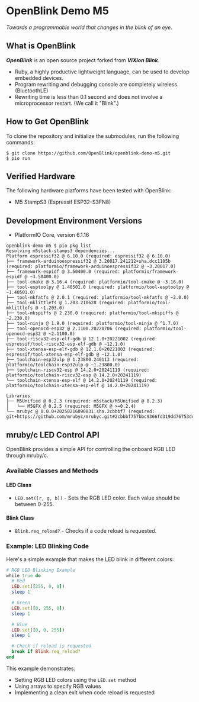 # OpenBlink Demo M5

_Towards a programmable world that changes in the blink of an eye._

## What is OpenBlink

**_OpenBlink_** is an open source project forked from **_ViXion Blink_**.

- Ruby, a highly productive lightweight language, can be used to develop embedded devices.
- Program rewriting and debugging console are completely wireless. (BluetoothLE)
- Rewriting time is less than 0.1 second and does not involve a microprocessor restart. (We call it "Blink".)

## How to Get OpenBlink

To clone the repository and initialize the submodules, run the following commands:

```console
$ git clone https://github.com/OpenBlink/openblink-demo-m5.git
$ pio run
```

## Verified Hardware

The following hardware platforms have been tested with OpenBlink:

- M5 StampS3 (Espressif ESP32-S3FN8)

## Development Environment Versions

- PlatformIO Core, version 6.1.16

```console
openblink-demo-m5 $ pio pkg list
Resolving m5stack-stamps3 dependencies...
Platform espressif32 @ 6.10.0 (required: espressif32 @ 6.10.0)
├── framework-arduinoespressif32 @ 3.20017.241212+sha.dcc1105b (required: platformio/framework-arduinoespressif32 @ ~3.20017.0)
├── framework-espidf @ 3.50400.0 (required: platformio/framework-espidf @ ~3.50400.0)
├── tool-cmake @ 3.16.4 (required: platformio/tool-cmake @ ~3.16.0)
├── tool-esptoolpy @ 1.40501.0 (required: platformio/tool-esptoolpy @ ~1.40501.0)
├── tool-mkfatfs @ 2.0.1 (required: platformio/tool-mkfatfs @ ~2.0.0)
├── tool-mklittlefs @ 1.203.210628 (required: platformio/tool-mklittlefs @ ~1.203.0)
├── tool-mkspiffs @ 2.230.0 (required: platformio/tool-mkspiffs @ ~2.230.0)
├── tool-ninja @ 1.9.0 (required: platformio/tool-ninja @ ^1.7.0)
├── tool-openocd-esp32 @ 2.1100.20220706 (required: platformio/tool-openocd-esp32 @ ~2.1100.0)
├── tool-riscv32-esp-elf-gdb @ 12.1.0+20221002 (required: espressif/tool-riscv32-esp-elf-gdb @ ~12.1.0)
├── tool-xtensa-esp-elf-gdb @ 12.1.0+20221002 (required: espressif/tool-xtensa-esp-elf-gdb @ ~12.1.0)
├── toolchain-esp32ulp @ 1.23800.240113 (required: platformio/toolchain-esp32ulp @ ~1.23800.0)
├── toolchain-riscv32-esp @ 14.2.0+20241119 (required: platformio/toolchain-riscv32-esp @ 14.2.0+20241119)
└── toolchain-xtensa-esp-elf @ 14.2.0+20241119 (required: platformio/toolchain-xtensa-esp-elf @ 14.2.0+20241119)

Libraries
├── M5Unified @ 0.2.3 (required: m5stack/M5Unified @ 0.2.3)
│   └── M5GFX @ 0.2.5 (required: M5GFX @ >=0.2.4)
└── mrubyc @ 0.0.0+20250216090831.sha.2cbbbf7 (required: git+https://github.com/mrubyc/mrubyc.git#2cbbbf757bbc9366fd319dd76753dc2c8b8386b9)
```

## mruby/c LED Control API

OpenBlink provides a simple API for controlling the onboard RGB LED through mruby/c.

### Available Classes and Methods

#### LED Class

- `LED.set([r, g, b])` - Sets the RGB LED color. Each value should be between 0-255.

#### Blink Class

- `Blink.req_reload?` - Checks if a code reload is requested.

### Example: LED Blinking Code

Here's a simple example that makes the LED blink in different colors:

```ruby
# RGB LED Blinking Example
while true do
  # Red
  LED.set([255, 0, 0])
  sleep 1

  # Green
  LED.set([0, 255, 0])
  sleep 1

  # Blue
  LED.set([0, 0, 255])
  sleep 1

  # Check if reload is requested
  break if Blink.req_reload?
end
```

This example demonstrates:

- Setting RGB LED colors using the `LED.set` method
- Using arrays to specify RGB values
- Implementing a clean exit when code reload is requested
